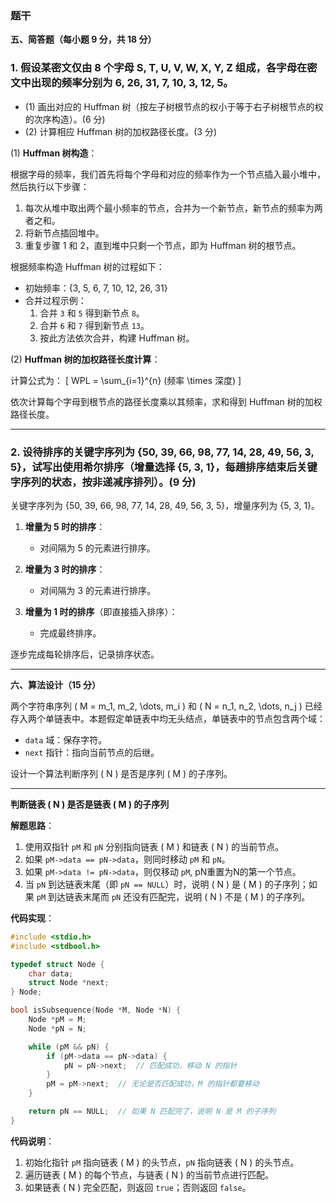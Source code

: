 ### 题干

**五、简答题（每小题 9 分，共 18 分）**

### 1. 假设某密文仅由 8 个字母 S, T, U, V, W, X, Y, Z 组成，各字母在密文中出现的频率分别为 6, 26, 31, 7, 10, 3, 12, 5。
   - (1) 画出对应的 Huffman 树（按左子树根节点的权小于等于右子树根节点的权的次序构造）。(6 分)
   - (2) 计算相应 Huffman 树的加权路径长度。(3 分)

(1) **Huffman 树构造**：

根据字母的频率，我们首先将每个字母和对应的频率作为一个节点插入最小堆中，然后执行以下步骤：

1. 每次从堆中取出两个最小频率的节点，合并为一个新节点，新节点的频率为两者之和。
2. 将新节点插回堆中。
3. 重复步骤 1 和 2，直到堆中只剩一个节点，即为 Huffman 树的根节点。

根据频率构造 Huffman 树的过程如下：

- 初始频率：{3, 5, 6, 7, 10, 12, 26, 31}
- 合并过程示例：
  1. 合并 `3` 和 `5` 得到新节点 `8`。
  2. 合并 `6` 和 `7` 得到新节点 `13`。
  3. 按此方法依次合并，构建 Huffman 树。

(2) **Huffman 树的加权路径长度计算**：

计算公式为：
\[
WPL = \sum_{i=1}^{n} (频率 \times 深度)
\]

依次计算每个字母到根节点的路径长度乘以其频率，求和得到 Huffman 树的加权路径长度。

---

### 2. 设待排序的关键字序列为 {50, 39, 66, 98, 77, 14, 28, 49, 56, 3, 5}，试写出使用希尔排序（增量选择 {5, 3, 1}，每趟排序结束后关键字序列的状态，按非递减序排列）。(9 分)

关键字序列为 {50, 39, 66, 98, 77, 14, 28, 49, 56, 3, 5}，增量序列为 {5, 3, 1}。

1. **增量为 5 时的排序**：
   - 对间隔为 5 的元素进行排序。

2. **增量为 3 时的排序**：
   - 对间隔为 3 的元素进行排序。

3. **增量为 1 时的排序**（即直接插入排序）：
   - 完成最终排序。

逐步完成每轮排序后，记录排序状态。

---


**六、算法设计（15 分）**

两个字符串序列 \( M = m_1, m_2, \dots, m_i \) 和 \( N = n_1, n_2, \dots, n_j \) 已经存入两个单链表中。本题假定单链表中均无头结点，单链表中的节点包含两个域：
- `data` 域：保存字符。
- `next` 指针：指向当前节点的后继。

设计一个算法判断序列 \( N \) 是否是序列 \( M \) 的子序列。

---

**判断链表 \( N \) 是否是链表 \( M \) 的子序列**

**解题思路**：

1. 使用双指针 `pM` 和 `pN` 分别指向链表 \( M \) 和链表 \( N \) 的当前节点。
2. 如果 `pM->data == pN->data`，则同时移动 `pM` 和 `pN`。
3. 如果 `pM->data != pN->data`，则仅移动 `pM`, pN重置为N的第一个节点。
4. 当 `pN` 到达链表末尾（即 `pN == NULL`）时，说明 \( N \) 是 \( M \) 的子序列；如果 `pM` 到达链表末尾而 `pN` 还没有匹配完，说明 \( N \) 不是 \( M \) 的子序列。

**代码实现**：

```c
#include <stdio.h>
#include <stdbool.h>

typedef struct Node {
    char data;
    struct Node *next;
} Node;

bool isSubsequence(Node *M, Node *N) {
    Node *pM = M;
    Node *pN = N;

    while (pM && pN) {
        if (pM->data == pN->data) {
            pN = pN->next;  // 匹配成功，移动 N 的指针
        }
        pM = pM->next;  // 无论是否匹配成功，M 的指针都要移动
    }

    return pN == NULL;  // 如果 N 匹配完了，说明 N 是 M 的子序列
}
```

**代码说明**：

1. 初始化指针 `pM` 指向链表 \( M \) 的头节点，`pN` 指向链表 \( N \) 的头节点。
2. 遍历链表 \( M \) 的每个节点，与链表 \( N \) 的当前节点进行匹配。
3. 如果链表 \( N \) 完全匹配，则返回 `true`；否则返回 `false`。
